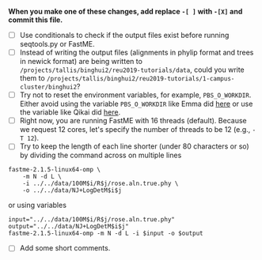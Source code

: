 **When you make one of these changes, add replace `-[ ]` with `-[X]` and commit this file.**

- [ ] Use conditionals to check if the output files exist before running seqtools.py or FastME.
- [ ] Instead of writing the output files (alignments in phylip format and trees in newick format) are being written to `/projects/tallis/binghui2/reu2019-tutorials/data`, could you write them to `/projects/tallis/binghui2/reu2019-tutorials/1-campus-cluster/binghui2`?
- [ ] Try not to reset the environment variables, for example, `PBS_O_WORKDIR`. Either avoid using the variable `PBS_O_WORKDIR` like Emma did [here](https://github.com/ekmolloy/reu2019-tutorials/blob/master/1-campus-cluster/ebhamel2/a_run_fastme.pbs) or use the variable like Qikai did [here](https://github.com/ekmolloy/reu2019-tutorials/blob/master/1-campus-cluster/qikaiy2/a_run_fastme.pbs).
- [ ] Right now, you are running FastME with 16 threads (default). Because we request 12 cores, let's specify the number of threads to be 12 (e.g., `-T 12`).
- [ ] Try to keep the length of each line shorter (under 80 characters or so) by dividing the command across on multiple lines
```
fastme-2.1.5-linux64-omp \
    -m N -d L \
    -i ../../data/100M$i/R$j/rose.aln.true.phy \
    -o ../../data/NJ+LogDetM$i$j
```
or using variables
```
input="../../data/100M$i/R$j/rose.aln.true.phy"
output="../../data/NJ+LogDetM$i$j"
fastme-2.1.5-linux64-omp -m N -d L -i $input -o $output
```
- [ ] Add some short comments.
